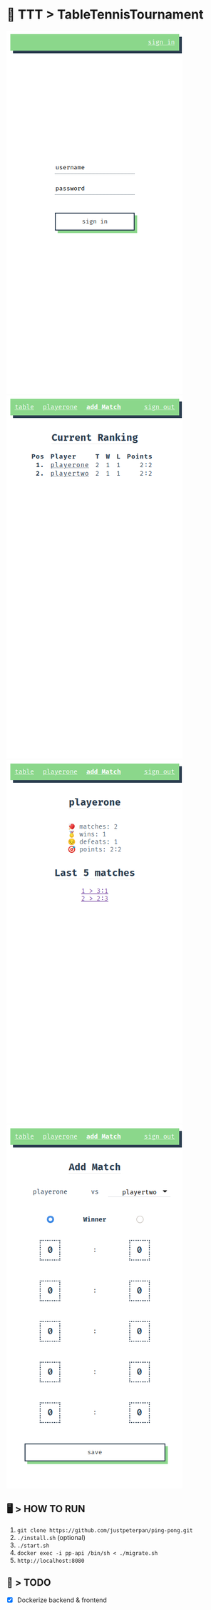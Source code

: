 # 🏓 TTT > TableTennisTournament

![login](docs/login.png)
![table](docs/table.png)  
![player](docs/player.png)
![match](docs/match.png)

## 🖥️ > HOW TO RUN

1. `git clone https://github.com/justpeterpan/ping-pong.git`
2. `./install.sh` (optional)
3. `./start.sh`
4. `docker exec -i pp-api /bin/sh < ./migrate.sh`
5. `http://localhost:8080`

## 📝 > TODO

- [x] Dockerize backend & frontend
